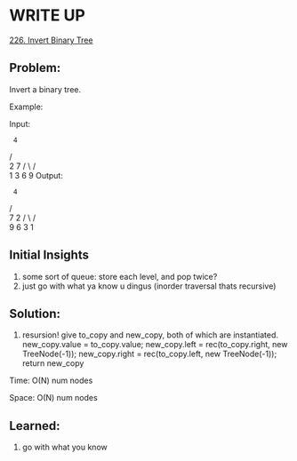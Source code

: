 #  WRITE UP
[226. Invert Binary Tree](https://leetcode.com/problems/invert-binary-tree/)<br/>

## Problem: 
Invert a binary tree.

Example:

Input:

     4
   /   \
  2     7
 / \   / \
1   3 6   9
Output:

     4
   /   \
  7     2
 / \   / \
9   6 3   1



## Initial Insights
1. some sort of queue: store each level, and pop twice?
2. just go with what ya know u dingus (inorder traversal thats recursive)

## Solution:
1. resursion! give to_copy and new_copy, both of which are instantiated. new_copy.value = to_copy.value; new_copy.left = rec(to_copy.right, new TreeNode(-1)); new_copy.right = rec(to_copy.left, new TreeNode(-1)); return new_copy

Time: O(N) num nodes

Space: O(N) num nodes


## Learned:
1. go with what you know